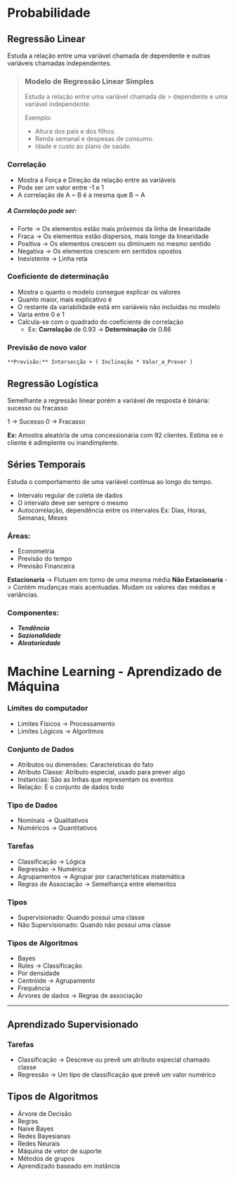 # Probabilidade

## Regressão Linear

Estuda a relação entre uma variável chamada de dependente e outras variáveis chamadas independentes.

>
> ### Modelo de Regressão Linear Simples
> Estuda a relação entre uma variável chamada de > dependente e uma variável independente.
> 
> Exemplo:
> - Altura dos pais e dos filhos.
> - Renda semanal e despesas de consumo.
> - Idade e custo ao plano de saúde.
> 
>

### Correlação

* Mostra a Força e Direção da relação entre as variáveis
* Pode ser um valor entre -1 e 1
* A correlação de A ~ B é a mesma que B ~ A 

##### A Correlação pode ser:

* Forte -> Os elementos estão mais próximos da linha de linearidade
* Fraca -> Os elementos estão dispersos, mais longe da linearidade
* Positiva -> Os elementos crescem ou diminuem no mesmo sentido
* Negativa -> Os elementos crescem em sentidos opostos
* Inexistente -> Linha reta

### Coeficiente de determinação

* Mostra o quanto o modelo consegue explicar os valores
* Quanto maior, mais explicativo é
* O restante da variabilidade está em variáveis não incluidas no modelo
* Varia entre 0 e 1
* Calcula-se com o quadrado do coeficiente de correlação
    * Ex: **Correlação** de 0.93 -> **Determinação** de 0.86

### Previsão de novo valor
~~~
**Previsão:** Intersecção + ( Inclinação * Valor_a_Prever )
~~~


## Regressão Logística

Semelhante a regressão linear porém a variável de resposta é binária: sucesso ou fracasso

1 -> Sucesso
0 -> Fracasso

**Ex:** Amostra aleatória de uma concessionária com 92 clientes. Estima se o cliente é adimplente ou inandimplente.

## Séries Temporais

Estuda o comportamento de uma variável continua ao longo do tempo.

* Intervalo regular de coleta de dados
* O intervalo deve ser sempre o mesmo
* Autocorrelação, dependência entre os intervalos
Ex: Dias, Horas, Semanas, Meses

### Áreas:
* Econometria
* Previsão do tempo
* Previsão Financeira

**Estacionaria** -> Flutuam em torno de uma mesma média
**Não Estacionaria** -> Contém mudanças mais acentuadas. Mudam os valores das médias e variâncias.


### Componentes:

- ***Tendência***
- ***Sazionalidade***
- ***Aleatoriedade***


# Machine Learning - Aprendizado de Máquina

### Limites do computador
* Limites Físicos -> Processamento
* Limites Lógicos -> Algoritmos

### Conjunto de Dados

* Atributos ou dimensões: Caracteísticas do fato
* Atributo Classe: Atributo especial, usado para prever algo
* Instancias: São as linhas que representam os eventos
* Relação: É o conjunto de dados todo

### Tipo de Dados

* Nominais -> Qualitativos
* Numéricos -> Quantitativos

### Tarefas

* Classificação -> Lógica
* Regressão -> Numérica
* Agrupamentos -> Agrupar por características matemática
* Regras de Associação -> Semelhança entre elementos

### Tipos

* Supervisionado: Quando possui uma classe
* Não Supervisionado: Quando não possui uma classe

### Tipos de Algoritmos
* Bayes
* Rules -> Classificação
* Por densidade
* Centróide -> Agrupamento
* Frequência
* Árvores de dados -> Regras de associação

----

## Aprendizado Supervisionado

### Tarefas
* Classificação -> Descreve ou prevê um atributo especial chamado classe
* Regressão -> Um tipo de classificação que prevê um valor numérico

## Tipos de Algoritmos

* Árvore de Decisão
* Regras
* Naive Bayes
* Redes Bayesianas
* Redes Neurais
* Máquina de vetor de suporte
* Métodos de grupos
* Aprendizado baseado em instância

